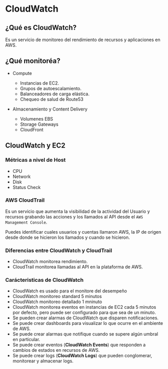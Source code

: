 # CloudWatch

## ¿Qué es CloudWatch?

Es un servicio de monitoreo del rendimiento de recursos y aplicaciones en AWS.

## ¿Qué monitoréa?

- Compute

  - Instancias de EC2.
  - Grupos de autoescalamiento.
  - Balanceadores de carga elástica.
  - Chequeo de salud de Route53

- Almacenamiento y Content Delivery
  - Volumenes EBS
  - Storage Gateways
  - CloudFront

## CloudWatch y EC2

### Métricas a nivel de Host

- CPU
- Network
- Disk
- Status Check

### AWS CloudTrail

Es un servicio que aumenta la visibilidad de la actividad del Usuario y recursos grabando las acciones y los llamados al API desde el `AWS Management Console`.

Puedes identificar cuales usuarios y cuentas llamaron AWS, la IP de origen desde donde se hicieron los llamados y cuando se hicieron.

### Diferencias entre CloudWatch y CloudTrail

- CloudWatch monitorea rendimiento.
- CloudTrail monitorea llamadas al API en la plataforma de AWS.

### Carácteristicas de CloudWatch

- CloudWatch es usado para el monitore del desempeño
- CloudWatch monitoreo standard 5 minutos
- CloudWatch monitoreo detallado 1 mninuto
- CloudWatch monitorea eventos en instancias de EC2 cada 5 minutos por defecto, pero puede ser configurado para que sea de un minuto.
- Se pueden crear alarmas de CloudWatch que disparen notificaciones.
- Se puede crear dashboards para visualizar lo que ocurre en el ambiente de AWS.
- Se puede crear alarmas que notifique cuando se supere algún umbral en particular.
- Se puede crear eventos (**CloudWatch Events**) que responden a cambios de estados en recursos de AWS.
- Se puede crear logs (**CloudWatch Logs**) que pueden conglomerar, monitorear y almacenar logs.

